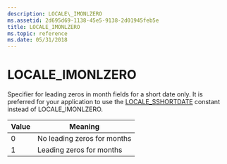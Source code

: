 ```yaml
---
description: LOCALE\_IMONLZERO
ms.assetid: 2d695d69-1138-45e5-9138-2d01945feb5e
title: LOCALE_IMONLZERO
ms.topic: reference
ms.date: 05/31/2018
---
```


# LOCALE\_IMONLZERO

Specifier for leading zeros in month fields for a short date only. It is preferred for your application to use the [LOCALE\_SSHORTDATE](locale-sshortdate.md) constant instead of LOCALE\_IMONLZERO.



| Value | Meaning                     |
|-------|-----------------------------|
| 0     | No leading zeros for months |
| 1     | Leading zeros for months    |



 

 

 



